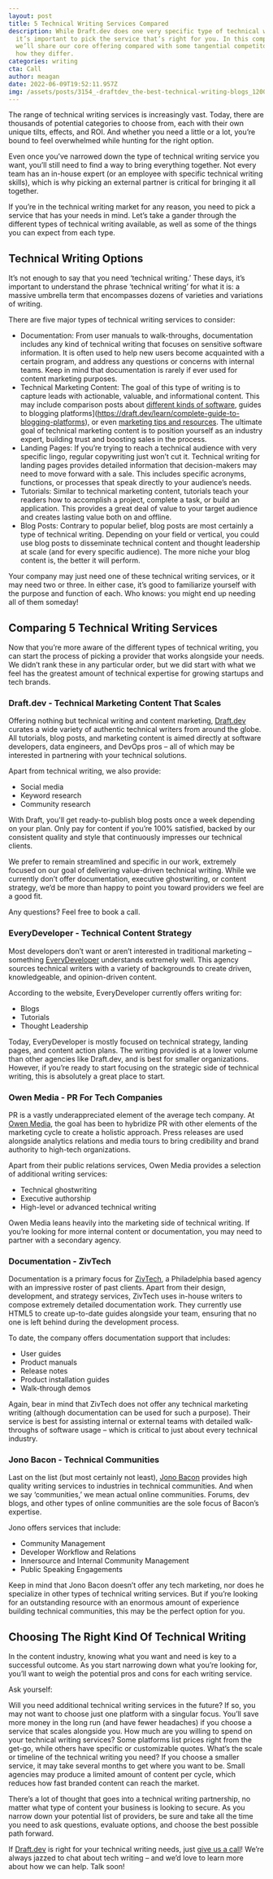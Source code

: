 ```yaml
---
layout: post
title: 5 Technical Writing Services Compared
description: While Draft.dev does one very specific type of technical writing,
  it’s important to pick the service that’s right for you. In this comparison,
  we’ll share our core offering compared with some tangential competitors and
  how they differ.
categories: writing
cta: Call
author: meagan
date: 2022-06-09T19:52:11.957Z
img: /assets/posts/3154_-draftdev_the-best-technical-writing-blogs_1200x2280_option-1.png
---
```

The range of technical writing services is increasingly vast. Today, there are thousands of potential categories to choose from, each with their own unique tilts, effects, and ROI. And whether you need a little or a lot, you’re bound to feel overwhelmed while hunting for the right option.

Even once you’ve narrowed down the type of technical writing service you want, you’ll still need to find a way to bring everything together. Not every team has an in-house expert (or an employee with specific technical writing skills), which is why picking an external partner is critical for bringing it all together. 

If you’re in the technical writing market for any reason, you need to pick a service that has your needs in mind. Let’s take a gander through the different types of technical writing available, as well as some of the things you can expect from each type. 

## Technical Writing Options

It’s not enough to say that you need ‘technical writing.’ These days, it’s important to understand the phrase ‘technical writing’ for what it is: a massive umbrella term that encompasses dozens of varieties and variations of writing.

There are five major types of technical writing services to consider:

* Documentation: From user manuals to walk-throughs, documentation includes any kind of technical writing that focuses on sensitive software information. It is often used to help new users become acquainted with a certain program, and address any questions or concerns with internal teams. Keep in mind that documentation is rarely if ever used for content marketing purposes.
* Technical Marketing Content: The goal of this type of writing is to capture leads with actionable, valuable, and informational content. This may include comparison posts about [different kinds of software](https://draft.dev/learn/react-vs-vue-a-modern-comparison), guides to blogging platforms](https://draft.dev/learn/complete-guide-to-blogging-platforms), or even [marketing tips and resources](https://draft.dev/learn/101-content-marketing-tips-and-resources). The ultimate goal of technical marketing content is to position yourself as an industry expert, building trust and boosting sales in the process.
* Landing Pages: If you’re trying to reach a technical audience with very specific lingo, regular copywriting just won’t cut it. Technical writing for landing pages provides detailed information that decision-makers may need to move forward with a sale. This includes specific acronyms, functions, or processes that speak directly to your audience’s needs.
* Tutorials: Similar to technical marketing content, tutorials teach your readers how to accomplish a project, complete a task, or build an application. This provides a great deal of value to your target audience and creates lasting value both on and offline.
* Blog Posts: Contrary to popular belief, blog posts are most certainly a type of technical writing. Depending on your field or vertical, you could use blog posts to disseminate technical content and thought leadership at scale (and for every specific audience). The more niche your blog content is, the better it will perform.

Your company may just need one of these technical writing services, or it may need two or three. In either case, it’s good to familiarize yourself with the purpose and function of each. Who knows: you might end up needing all of them someday!

## Comparing 5 Technical Writing Services

Now that you’re more aware of the different types of technical writing, you can start the process of picking a provider that works alongside your needs. We didn’t rank these in any particular order, but we did start with what we feel has the greatest amount of technical expertise for growing startups and tech brands.

### Draft.dev - Technical Marketing Content That Scales

Offering nothing but technical writing and content marketing, [Draft.dev](https://draft.dev/) curates a wide variety of authentic technical writers from around the globe. All tutorials, blog posts, and marketing content is aimed directly at software developers, data engineers, and DevOps pros – all of which may be interested in partnering with your technical solutions.

Apart from technical writing, we also provide:

* Social media
* Keyword research
* Community research

With Draft, you'll get ready-to-publish blog posts once a week depending on your plan. Only pay for content if you’re 100% satisfied, backed by our consistent quality and style that continuously impresses our technical clients.

We prefer to remain streamlined and specific in our work, extremely focused on our goal of delivering value-driven technical writing. While we currently don’t offer documentation, executive ghostwriting, or content strategy, we’d be more than happy to point you toward providers we feel are a good fit.

Any questions? Feel free to book a call.

### EveryDeveloper - Technical Content Strategy

Most developers don’t want or aren’t interested in traditional marketing – something [EveryDeveloper](https://everydeveloper.com/) understands extremely well. This agency sources technical writers with a variety of backgrounds to create driven, knowledgeable, and opinion-driven content.

According to the website, EveryDeveloper currently offers writing for:

* Blogs
* Tutorials
* Thought Leadership

Today, EveryDeveloper is mostly focused on technical strategy, landing pages, and content action plans. The writing provided is at a lower volume than other agencies like Draft.dev, and is best for smaller organizations. However, if you’re ready to start focusing on the strategic side of technical writing, this is absolutely a great place to start.

### Owen Media - PR For Tech Companies

PR is a vastly underappreciated element of the average tech company. At [Owen Media](https://owenmedia.com/), the goal has been to hybridize PR with other elements of the marketing cycle to create a holistic approach. Press releases are used alongside analytics relations and media tours to bring credibility and brand authority to high-tech organizations.

Apart from their public relations services, Owen Media provides a selection of additional writing services:

* Technical ghostwriting
* Executive authorship
* High-level or advanced technical writing

Owen Media leans heavily into the marketing side of technical writing. If you’re looking for more internal content or documentation, you may need to partner with a secondary agency.

### Documentation - ZivTech

Documentation is a primary focus for [ZivTech](https://www.zivtech.com/services/project-delivery/technical-documentation), a Philadelphia based agency with an impressive roster of past clients. Apart from their design, development, and strategy services, ZivTech uses in-house writers to compose extremely detailed documentation work. They currently use HTML5 to create up-to-date guides alongside your team, ensuring that no one is left behind during the development process.

To date, the company offers documentation support that includes:

* User guides
* Product manuals
* Release notes
* Product installation guides
* Walk-through demos

Again, bear in mind that ZivTech does not offer any technical marketing writing (although documentation can be used for such a purpose). Their service is best for assisting internal or external teams with detailed walk-throughs of software usage – which is critical to just about every technical industry.

### Jono Bacon - Technical Communities

Last on the list (but most certainly not least), [Jono Bacon](https://www.jonobacon.com/) provides high quality writing services to industries in technical communities. And when we say ‘communities,’ we mean actual online communities. Forums, dev blogs, and other types of online communities are the sole focus of Bacon’s expertise.

Jono offers services that include:

* Community Management 
* Developer Workflow and Relations
* Innersource and Internal Community Management
* Public Speaking Engagements

Keep in mind that Jono Bacon doesn’t offer any tech marketing, nor does he specialize in other types of technical writing services. But if you’re looking for an outstanding resource with an enormous amount of experience building technical communities, this may be the perfect option for you.

## Choosing The Right Kind Of Technical Writing

In the content industry, knowing what you want and need is key to a successful outcome. As you start narrowing down what you’re looking for, you’ll want to weigh the potential pros and cons for each writing service.

Ask yourself:

Will you need additional technical writing services in the future? If so, you may not want to choose just one platform with a singular focus. You’ll save more money in the long run (and have fewer headaches) if you choose a service that scales alongside you.
How much are you willing to spend on your technical writing services? Some platforms list prices right from the get-go, while others have specific or customizable quotes.
What’s the scale or timeline of the technical writing you need? If you choose a smaller service, it may take several months to get where you want to be. Small agencies may produce a limited amount of content per cycle, which reduces how fast branded content can reach the market.

There’s a lot of thought that goes into a technical writing partnership, no matter what type of content your business is looking to secure. As you narrow down your potential list of providers, be sure and take all the time you need to ask questions, evaluate options, and choose the best possible path forward.

If [Draft.dev](https://draft.dev/) is right for your technical writing needs, just [give us a call](https://draft.dev/call)! We’re always jazzed to chat about tech writing – and we’d love to learn more about how we can help. Talk soon!